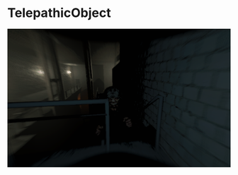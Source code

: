 # TelepathicObject
![Screenshot_1](https://raw.githubusercontent.com/RazrabGit/TelepathicObject/main/Screenshots/Screenshot_1.png "Screenshot_1")
